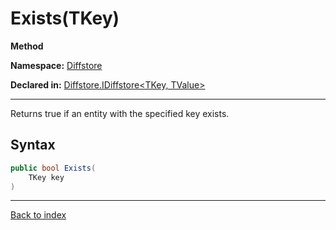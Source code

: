 # Exists(TKey)

**Method**

**Namespace:** [Diffstore](Diffstore.md)

**Declared in:** [Diffstore.IDiffstore<TKey, TValue>](Diffstore.IDiffstore{TKey,TValue}.md)

------



Returns true if an entity with the specified key exists.


## Syntax

```csharp
public bool Exists(
	TKey key
)
```

------

[Back to index](index.md)